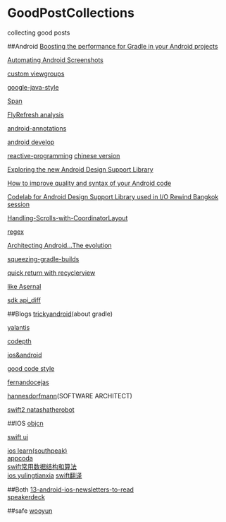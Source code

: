 # GoodPostCollections
collecting good posts

##Android
[Boosting the performance for Gradle in your Android projects](https://medium.com/@erikhellman/boosting-the-performance-for-gradle-in-your-android-projects-6d5f9e4580b6)  

[Automating Android Screenshots](https://medium.com/@swanhtet1992/automating-android-screenshots-5b7574c0621d)  

[custom viewgroups](https://sriramramani.wordpress.com/2015/05/06/custom-viewgroups/)  

[google-java-style](http://google-styleguide.googlecode.com/svn/trunk/javaguide.html)  

[Span](http://flavienlaurent.com/blog/2014/01/31/spans/)  

[FlyRefresh analysis](http://www.race604.com/flyrefresh/)  

[android-annotations](http://tools.android.com/tech-docs/support-annotations)  

[android develop](https://medium.com/google-developers)  

[reactive-programming](https://www.bignerdranch.com/blog/what-is-functional-reactive-programming/)  [chinese version](http://asce1885.gitbooks.io/android-rd-senior-advanced/content/)  

[Exploring the new Android Design Support Library](https://medium.com/ribot-labs/exploring-the-new-android-design-support-library-b7cda56d2c32)  

[How to improve quality and syntax of your Android code](http://vincentbrison.com/2014/07/19/how-to-improve-quality-and-syntax-of-your-android-code/)  

[Codelab for Android Design Support Library used in I/O Rewind Bangkok session](http://inthecheesefactory.com/blog/android-design-support-library-codelab/en)  

[Handling-Scrolls-with-CoordinatorLayout](https://guides.codepath.com/android/Handling-Scrolls-with-CoordinatorLayout)

[regex](http://deerchao.net/tutorials/regex/regex.htm)  

[Architecting Android…The evolution](http://fernandocejas.com/2015/07/18/architecting-android-the-evolution/)  

[squeezing-gradle-builds](http://saulmm.github.io/squeezing-gradle-builds/)  

[quick return with recyclerview](https://medium.com/@bherbst/quick-return-with-recyclerview-e70c8da9b4c1)  

[like Asernal](http://www.android-gems.com/)  

[sdk api_diff](http://developer.android.com/sdk/api_diff/23/changes.html)

##Blogs
[trickyandroid](http://trickyandroid.com/)(about gradle)  

[yalantis](http://yalantis.com/blog/)  

[codepth](https://guides.codepath.com)  

[ios&android](http://www.raywenderlich.com/)

[good code style](http://blog.2baxb.me/)

[fernandocejas](http://fernandocejas.com/)  

[hannesdorfmann](http://hannesdorfmann.com/)(SOFTWARE ARCHITECT)  

[swift2 natashatherobot](http://natashatherobot.com/)

##IOS
[objcn](http://objccn.io/)  

[swift ui](http://www.raywenderlich.com/)  

[ios learn(southpeak)](http://southpeak.github.io/blog/archives/)  
[appcoda](http://www.appcoda.com/)  
[swift常用数据结构和算法](http://waynewbishop.com/swift)  
[ios yulingtianxia](http://yulingtianxia.com/)
[swift翻译](http://swift.gg/)

##Both
[13-android-ios-newsletters-to-read](http://blog.instabug.com/2015/07/13-android-ios-newsletters-to-read/)    
[speakerdeck](https://speakerdeck.com/)

##safe
[wooyun](http://drops.wooyun.org/)
